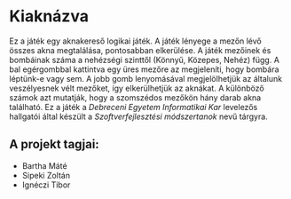 # **Kiaknázva** #
Ez a játék egy aknakereső logikai játék. A játék lényege a mezőn lévő összes akna megtalálása, pontosabban elkerülése.
A játék mezőinek és bombáinak száma a nehézségi szinttől (Könnyű, Közepes, Nehéz) függ. A bal egérgombbal kattintva egy üres mezőre az megjeleníti, hogy bombára léptünk-e vagy sem.
A jobb gomb lenyomásával megjelölhetjük az általunk veszélyesnek vélt mezőket, így elkerülhetjük az aknákat.
A különböző számok azt mutatják, hogy a szomszédos mezőkön hány darab akna található.
Ez a játék a *Debreceni Egyetem Informatikai Kar* levelezős hallgatói által készült a *Szoftverfejlesztési módszertanok* nevű tárgyra.
## **A projekt tagjai:** ##
- Bartha Máté
- Sipeki Zoltán
- Ignéczi Tibor
